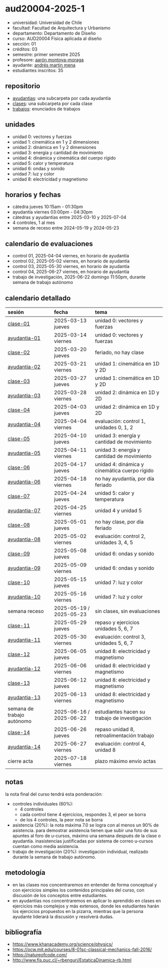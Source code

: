 # aud20004-2025-1

- universidad: Universidad de Chile
- facultad: Facultad de Arquitectura y Urbanismo
- departamento: Departamento de Diseño
- curso: AUD20004 Física aplicada al diseño
- sección: 01
- créditos: 03
- semestre: primer semestre 2025
- profesore: [aarón montoya-moraga](https://github.com/montoyamoraga)
- ayudante: [andrés martin mena](https://github.com/AndresMartinM)
- estudiantes inscritos: 35

## repositorio

- [ayudantias](./ayudantias/): una subcarpeta por cada ayudantía
- [clases](./clases/): una subcarpeta por cada clase
- [trabajos](./trabajos/): enunciados de trabajos

## unidades

- unidad 0: vectores y fuerzas
- unidad 1: cinemática en 1 y 2 dimensiones
- unidad 2: dinámica en 1 y 2 dimensiones
- unidad 3: energía y cantidad de movimiento
- unidad 4: dinámica y cinemática del cuerpo rígido
- unidad 5: calor y temperatura
- unidad 6: ondas y sonido
- unidad 7: luz y color
- unidad 8: electricidad y magnetismo

## horarios y fechas

- cátedra jueves 10:15am - 01:30pm
- ayudantía viernes 03:00pm - 04:30pm
- cátedras y ayudantías entre 2025-03-10 y 2025-07-04
- 4 controles, 1 al mes
- semana de receso entre 2024-05-19 y 2024-05-23

## calendario de evaluaciones

- control 01, 2025-04-04 viernes, en horario de ayudantía
- control 02, 2025-05-02 viernes, en horario de ayudantía
- control 03, 2025-05-30 viernes, en horario de ayudantía
- control 04, 2025-06-27 viernes, en horario de ayudantía
- trabajo de investigación, 2025-06-22 domingo 11:50pm, durante semana de trabajo autónomo

## calendario detallado

| sesión                                   | fecha                   | tema                                          |
| :--------------------------------------- | :---------------------- | :-------------------------------------------- |
| [clase-01](clases/clase-01/)             | 2025-03-13 jueves       | unidad 0: vectores y fuerzas                  |
| [ayudantia-01](ayudantias/ayudantia-01/) | 2025-03-14 viernes      | unidad 0: vectores y fuerzas                  |
| [clase-02](clases/clase-02/)             | 2025-03-20 jueves       | feriado, no hay clase                         |
| [ayudantia-02](ayudantias/ayudantia-02/) | 2025-03-21 viernes      | unidad 1: cinemática en 1D y 2D               |
| [clase-03](clases/clase-03/)             | 2025-03-27 jueves       | unidad 1: cinemática en 1D y 2D               |
| [ayudantia-03](ayudantias/ayudantia-03/) | 2025-03-28 viernes      | unidad 2: dinámica en 1D y 2D                 |
| [clase-04](clases/clase-04/)             | 2025-04-03 jueves       | unidad 2: dinámica en 1D y 2D                 |
| [ayudantia-04](ayudantias/ayudantia-04/) | 2025-04-04 viernes      | evaluación: control 1, unidades 0, 1, 2       |
| [clase-05](clases/clase-05/)             | 2025-04-10 jueves       | unidad 3: energía y cantidad de movimiento    |
| [ayudantia-05](ayudantias/ayudantia-05/) | 2025-04-11 viernes      | unidad 3: energía y cantidad de movimiento    |
| [clase-06](clases/clase-06/)             | 2025-04-17 jueves       | unidad 4: dinámica y cinemática cuerpo rígido |
| [ayudantia-06](ayudantias/ayudantia-06/) | 2025-04-18 viernes      | no hay ayudantía, por día feriado             |
| [clase-07](clases/clase-07/)             | 2025-04-24 jueves       | unidad 5: calor y temperatura                 |
| [ayudantia-07](ayudantias/ayudantia-07/) | 2025-04-25 viernes      | unidad 4 y unidad 5                           |
| [clase-08](clases/clase-08/)             | 2025-05-01 jueves       | no hay clase, por día feriado                 |
| [ayudantia-08](ayudantias/ayudantia-08/) | 2025-05-02 viernes      | evaluación: control 2, unidades 3, 4, 5       |
| [clase-09](clases/clase-09/)             | 2025-05-08 jueves       | unidad 6: ondas y sonido                      |
| [ayudantia-09](ayudantias/ayudantia-09/) | 2025-05-09 viernes      | unidad 6: ondas y sonido                      |
| [clase-10](clases/clase-10/)             | 2025-05-15 jueves       | unidad 7: luz y color                         |
| [ayudantia-10](ayudantias/ayudantia-10/) | 2025-05-16 viernes      | unidad 7: luz y color                         |
| semana receso                            | 2025-05-19 / 2025-05-23 | sin clases, sin evaluaciones                  |
| [clase-11](clases/clase-11/)             | 2025-05-29 jueves       | repaso y ejercicios unidades 5, 6, 7          |
| [ayudantia-11](ayudantias/ayudantia-11/) | 2025-05-30 viernes      | evaluación: control 3, unidades 5, 6, 7       |
| [clase-12](clases/clase-12/)             | 2025-06-05 jueves       | unidad 8: electricidad y magnetismo           |
| [ayudantia-12](ayudantias/ayudantia-12/) | 2025-06-06 viernes      | unidad 8: electricidad y magnetismo           |
| [clase-13](clases/clase-13/)             | 2025-06-12 jueves       | unidad 8: electricidad y magnetismo           |
| [ayudantia-13](ayudantias/ayudantia-13/) | 2025-06-13 viernes      | unidad 8: electricidad y magnetismo           |
| semana de trabajo autónomo               | 2025-06-16 / 2025-06-22 | estudiantes hacen su trabajo de investigación |
| [clase-14](clases/clase-13/)             | 2025-06-26 jueves       | repaso unidad 8, retroalimentación trabajo    |
| [ayudantia-14](ayudantias/ayudantia-13/) | 2025-06-27 viernes      | evaluación: control 4, unidad 8               |
| cierre acta                              | 2025-07-18 viernes      | plazo máximo envío actas                      |

## notas

la nota final del curso tendrá esta ponderación:

- controles individuales (60%):
  - 4 controles
  - cada control tiene 4 ejercicios, respondes 3, el peor se borra
  - de los 4 controles, la peor nota se borra
- asistencia (20%): la nota máxima 7.0 se logra con al menos un 90% de asistencia. para demostrar asistencia tienen que subir una foto de sus apuntes al foro de u-cursos, máximo una semana después de la clase o ayudantía. inasistencias justificadas por sistema de correo u-cursos cuentan como media asistencia.
- trabajo de investigación (20%): investigación individual, realizado durante la semana de trabajo autónomo.

## metodología

- en las clases nos concentraremos en entender de forma conceptual y con ejercicios simples los contenidos principales del curso, con discusión de los conceptos entre estudiantes.
- en ayudantías nos concentraremos en aplicar lo aprendido en clases en ejercicios más complejos y más extensos, donde les estudiantes harán los ejercicios propuestos en la pizarra, mientras que la persona ayudante liderará la discusión y resolverá dudas.

## bibliografía

- <https://www.khanacademy.org/science/physics/>
- <https://ocw.mit.edu/courses/8-01sc-classical-mechanics-fall-2016/>
- <https://natureofcode.com/>
- <http://www.fis.puc.cl/~rbenguri/EstaticaDinamica-rb.html>
